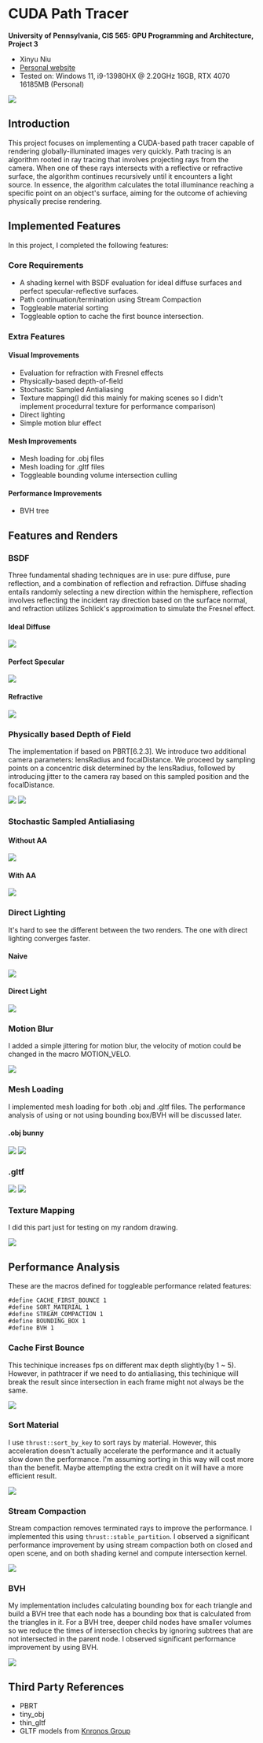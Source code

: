 CUDA Path Tracer
================

**University of Pennsylvania, CIS 565: GPU Programming and Architecture, Project 3**

* Xinyu Niu
* [Personal website](https://xinyuniu6.wixsite.com/my-site-1)
* Tested on: Windows 11, i9-13980HX @ 2.20GHz 16GB, RTX 4070 16185MB (Personal)

![](img/immg.png)

## Introduction

This project focuses on implementing a CUDA-based path tracer capable of rendering globally-illuminated images very quickly. 
Path tracing is an algorithm rooted in ray tracing that involves projecting rays from the camera. When one of these rays intersects with a reflective or refractive surface, the algorithm continues recursively until it encounters a light source. In essence, the algorithm calculates the total illuminance reaching a specific point on an object's surface, aiming for the outcome of achieving physically precise rendering.

## Implemented Features

In this project, I completed the following features:

### Core Requirements

* A shading kernel with BSDF evaluation for ideal diffuse surfaces and perfect specular-reflective surfaces.
* Path continuation/termination using Stream Compaction
* Toggleable material sorting
* Toggleable option to cache the first bounce intersection.

### Extra Features

#### Visual Improvements
* Evaluation for refraction with Fresnel effects
* Physically-based depth-of-field
* Stochastic Sampled Antialiasing
* Texture mapping(I did this mainly for making scenes so I didn't implement procedurral texture for performance comparison)
* Direct lighting
* Simple motion blur effect

#### Mesh Improvements
* Mesh loading for .obj files
* Mesh loading for .gltf files
* Toggleable bounding volume intersection culling

#### Performance Improvements

* BVH tree

## Features and Renders

### BSDF

Three fundamental shading techniques are in use: pure diffuse, pure reflection, and a combination of reflection and refraction. Diffuse shading entails randomly selecting a new direction within the hemisphere, reflection involves reflecting the incident ray direction based on the surface normal, and refraction utilizes Schlick's approximation to simulate the Fresnel effect.

#### Ideal Diffuse

![](img/diffuse.png)

#### Perfect Specular

![](img/specular.png)

#### Refractive

![](img/refractive.png)

### Physically based Depth of Field

The implementation if based on PBRT[6.2.3]. We introduce two additional camera parameters: lensRadius and focalDistance. We proceed by sampling points on a concentric disk determined by the lensRadius, followed by introducing jitter to the camera ray based on this sampled position and the focalDistance.

![](img/dof.png)
![](img/dof2.png)

### Stochastic Sampled Antialiasing

#### Without AA
![](img/noanti.png)
#### With AA
![](img/anti.png)

### Direct Lighting

It's hard to see the different between the two renders. The one with direct lighting converges faster.

#### Naive
![](img/nodirectlight.png)
#### Direct Light
![](img/directlight.png)

### Motion Blur

I added a simple jittering for motion blur, the velocity of motion could be changed in the macro MOTION_VELO.

![](img/mb.png)

### Mesh Loading
I implemented mesh loading for both .obj and .gltf files. The performance analysis of using or not using bounding box/BVH will be discussed later.

#### .obj bunny
![](img/bunny2.png)
![](img/bunnyobj.png)

### .gltf

![](img/gltfsphere.png)
![](img/gltfpeople.png)

### Texture Mapping

I did this part just for testing on my random drawing.

![](img/t1.png)

## Performance Analysis

These are the macros defined for toggleable performance related features:
```
#define CACHE_FIRST_BOUNCE 1
#define SORT_MATERIAL 1
#define STREAM_COMPACTION 1
#define BOUNDING_BOX 1
#define BVH 1
```
### Cache First Bounce

This techinique increases fps on different max depth slightly(by 1 ~ 5). However, in pathtracer if we need to do antialiasing, this techinique will break the result since intersection in each frame might not always be the same.

![](img/cache.png)

### Sort Material

I use ```thrust::sort_by_key``` to sort rays by material. However, this acceleration doesn't actually accelerate the performance and it actually slow down the performance. I'm assuming sorting in this way will cost more than the benefit. Maybe attempting the extra credit on it will have a more efficient result.

![](img/sort.png)

### Stream Compaction

Stream compaction removes terminated rays to improve the performance. I implemented this using ```thrust::stable_partition```. I observed a significant performance improvement by using stream compaction both on closed and open scene, and on both shading kernel and compute intersection kernel.

![](img/stream.png)

### BVH

My implementation includes calculating bounding box for each triangle and build a BVH tree that each node has a bounding box that is calculated from the triangles in it. For a BVH tree, deeper child nodes have smaller volumes so we reduce the times of intersection checks by ignoring subtrees that are not intersected in the parent node. I observed significant performance improvement by using BVH.

![](img/bvh.png)

## Third Party References

* PBRT
* tiny_obj
* thin_gltf
* GLTF models from [Knronos Group](https://github.com/KhronosGroup/glTF-Sample-Models)
